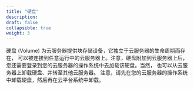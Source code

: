 ```yaml
---
title: "硬盘"
description: 
draft: false
collapsible: true
weight: 3
---
```


硬盘 (Volume) 为云服务器提供块存储设备，它独立于云服务器的生命周期而存在， 可以被连接到任意运行中的云服务器上。注意，硬盘附加到云服务器上后， 您还需要登录到您的云服务器的操作系统中去加载该硬盘。当然， 也可以从云服务器上卸载硬盘、并转至其他云服务器。 注意，请先在您的云服务器的操作系统中卸载硬盘，然后再在云平台系统中卸载。
